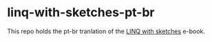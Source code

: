 # linq-with-sketches-pt-br

This repo holds the pt-br tranlation of the [LINQ with sketches](https://linkdotnetblogstorage.azureedge.net/blog/20220811_LinqWithSketchesEBook/LINQ.pdf) e-book.
